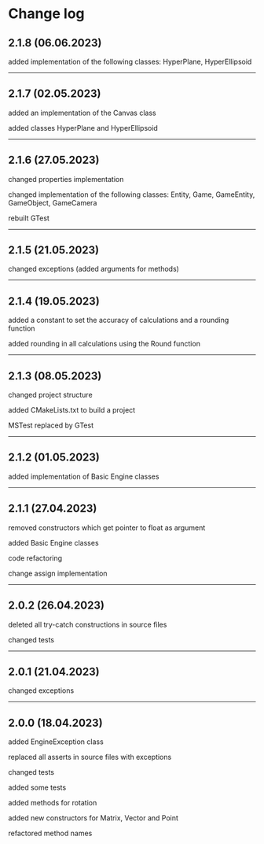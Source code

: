 # Change log

## 2.1.8 (06.06.2023)

added implementation of the following classes: HyperPlane, HyperEllipsoid



---

## 2.1.7 (02.05.2023)

added an implementation of the Canvas class

added classes HyperPlane and HyperEllipsoid

---

## 2.1.6 (27.05.2023)

changed properties implementation

changed implementation of the following classes: Entity, Game, GameEntity, GameObject, GameCamera

rebuilt GTest

---

## 2.1.5 (21.05.2023)

changed exceptions (added arguments for methods)

---

## 2.1.4 (19.05.2023)

added a constant to set the accuracy of calculations and a rounding function

added rounding in all calculations using the Round function

---

## 2.1.3 (08.05.2023)

changed project structure

added CMakeLists.txt to build a project

MSTest replaced by GTest

---

## 2.1.2 (01.05.2023)

added implementation of Basic Engine classes

---

## 2.1.1 (27.04.2023)

removed constructors which get pointer to float as argument

added Basic Engine classes

code refactoring

change assign implementation

---

## 2.0.2 (26.04.2023)

deleted all try-catch constructions in source files

changed tests

---

## 2.0.1 (21.04.2023)

changed exceptions

---

## 2.0.0 (18.04.2023)

added EngineException class

replaced all asserts in source files with exceptions

changed tests

added some tests

added methods for rotation

added new constructors for Matrix, Vector and Point

refactored method names
